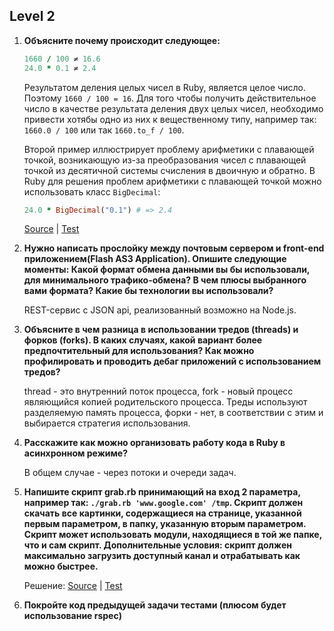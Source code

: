 ## Level 2

1. **Объясните почему происходит следующее:**
    ```ruby
    1660 / 100 ≠ 16.6
    24.0 * 0.1 ≠ 2.4
    ```
    Результатом деления целых чисел в Ruby, является целое число. Поэтому `1660 / 100 = 16`. Для того чтобы получить действительное число в качестве результата деления двух целых чисел, необходимо привести хотябы одно из них к вещественному типу, например так: `1660.0 / 100` или так `1660.to_f / 100`.

    Второй пример иллюстрирует проблему арифметики с плавающей точкой, возникающую из-за преобразования чисел с плавающей точкой из десятичной системы счисления в двоичную и обратно. В Ruby для решения проблем арифметики с плавающей точкой можно использовать класс `BigDecimal`:

    ```ruby
    24.0 * BigDecimal("0.1") # => 2.4
    ```
    [Source](../src/float_arithmetic.rb) | [Test](../spec/float_arithmetic_spec.rb)

2. **Нужно написать прослойку между почтовым сервером и front-end приложением(Flash AS3 Application). Опишите следующие моменты: Какой формат обмена данными вы бы использовали, для минимального трафико-обмена? В чем плюсы выбранного вами формата? Какие бы технологии вы использовали?**

    REST-сервис с JSON api, реализованный возможно на Node.js.

3. **Объясните в чем разница в использовании тредов (threads) и форков (forks). В каких случаях, какой вариант более предпочтительный для использования? Как можно профилировать и проводить дебаг приложений с использованием тредов?**

    thread - это внутренний поток процесса, fork - новый процесс являющийся копией родительского процесса. Треды используют разделяемую память процесса, форки - нет, в соответствии с этим и выбирается стратегия использования.

4. **Расскажите как можно организовать работу кода в Ruby в асинхронном режиме?**

    В общем случае - через потоки и очереди задач.

5. **Напишите скрипт grab.rb принимающий на вход 2 параметра, например так: `./grab.rb 'www.google.com' /tmp`. Скрипт должен скачать все картинки, содержащиеся на странице, указанной первым параметром, в папку, указанную вторым параметром. Скрипт может использовать модули, находящиеся в той же папке, что и сам скрипт. Дополнительные условия: скрипт должен максимально загрузить доступный канал и отрабатывать как можно быстрее.**

    Решение: [Source](../src/grab.rb) | [Test](../spec/)

6. **Покройте код предыдущей задачи тестами (плюсом будет использование rspec)**
